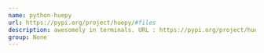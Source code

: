 ```yaml
---
name: python-huepy
url: https://pypi.org/project/huepy/#files
description: awesomely in terminals. URL : https://pypi.org/project/huepy/#files Groups : None
group: None
---
```


